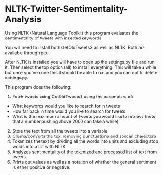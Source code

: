 # NLTK-Twitter-Sentimentality-Analysis
Using NLTK (Natural Language Toolkit) this program evaluates the sentimentality of tweets with inserted keywords

You will need to install both GetOldTweets3 as well as NLTK. Both are available through pip.

After NLTK is installed you will have to open up the settings.py file and run it. Then select the top option (all) to install everything. This will take a while but once you've done this it should be able to run and you can opt to delete settings.py.

This program does the following:
1. Fetch tweets using GetOldTweets3 using the parameters of:
- What keywords would you like to search for in tweets
- How far back in time would you like to search for tweets
- What is the maximum amount of tweets you would like to retrieve (note that a number pushing above 2000 can take a while)
2. Store the text from all the tweets into a variable
3. Cleans/converts the text removing punctuations and special characters
4. Tokenizes the text by dividing all the words into units and excluding stop words into a list with NLTK
5. Analyzes sentimentality of the tokenized and processed list of text from tweets
6. Prints out values as well as a notation of whether the general sentiment is either positive or negative.
